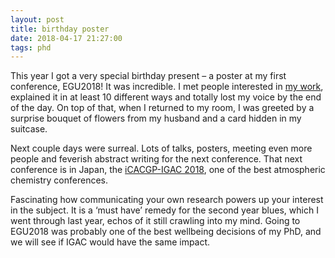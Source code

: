 ```yaml
---
layout: post
title: birthday poster
date: 2018-04-17 21:27:00
tags: phd
---
```


This year I got a very special birthday present – a poster at my first conference, EGU2018! It was incredible. I met people interested in [my work](https://www.researchgate.net/project/Impact-of-alkyl-nitrate-chemistry-on-tropospheric-ozone), explained it in at least 10 different ways and totally lost my voice by the end of the day. On top of that, when I returned to my room, I was greeted by a surprise bouquet of flowers from my husband and a card hidden in my suitcase.

Next couple days were surreal. Lots of talks, posters, meeting even more people and feverish abstract writing for the next conference. That next conference is in Japan, the [iCACGP-IGAC 2018](https://icacgp-igac2018.org/), one of the best atmospheric chemistry conferences.

Fascinating how communicating your own research powers up your interest in the subject. It is a ‘must have’ remedy for the second year blues, which I went through last year, echos of it still crawling into my mind. Going to EGU2018 was probably one of the best wellbeing decisions of my PhD, and we will see if IGAC would have the same impact.
